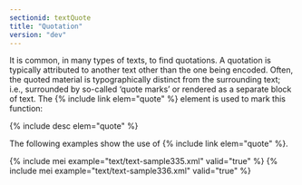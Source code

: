 ```yaml
---
sectionid: textQuote
title: "Quotation"
version: "dev"
---
```


It is common, in many types of texts, to find quotations. A quotation is typically
attributed
to another text other than the one being encoded. Often, the quoted material is
typographically distinct from the surrounding text; i.e., surrounded by so-called
‘quote marks’ or rendered as a separate block of text. The {% include link elem="quote" %} element is used to mark this function:



{% include desc elem="quote" %}




The following examples show the use of {% include link elem="quote" %}.

{% include mei example="text/text-sample335.xml" valid="true" %}
{% include mei example="text/text-sample336.xml" valid="true" %}
